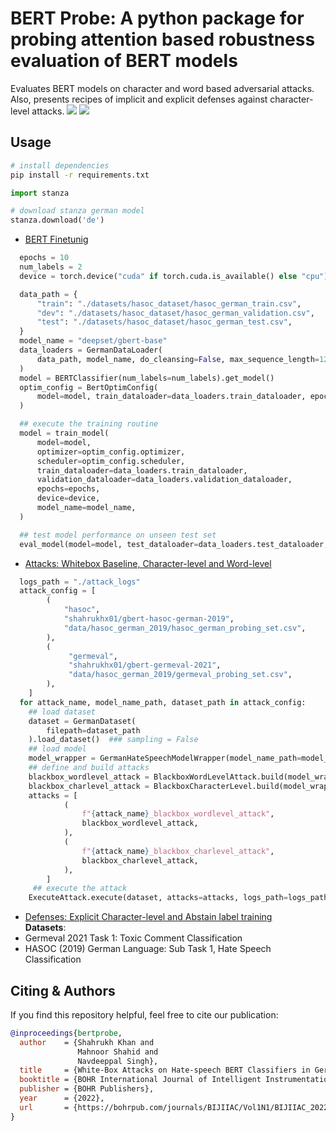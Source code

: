 # BERT Probe: A python package for probing attention based robustness evaluation of BERT models
Evaluates BERT models on character and word based adversarial attacks. Also, presents recipes of implicit and explicit defenses against character-level attacks.
![](https://raw.githubusercontent.com/shahrukhx01/bert-probe/main/imgs/attacks-1.jpg)
![](https://raw.githubusercontent.com/shahrukhx01/bert-probe/main/imgs/defense_explicit_hor-1.jpg)

## Usage
```bash
# install dependencies
pip install -r requirements.txt
```

```python
import stanza

# download stanza german model
stanza.download('de')
```
- [BERT Finetunig](https://github.com/shahrukhx01/bert-probe/tree/main/training_bert)

```python
  epochs = 10
  num_labels = 2
  device = torch.device("cuda" if torch.cuda.is_available() else "cpu")

  data_path = {
      "train": "./datasets/hasoc_dataset/hasoc_german_train.csv",
      "dev": "./datasets/hasoc_dataset/hasoc_german_validation.csv",
      "test": "./datasets/hasoc_dataset/hasoc_german_test.csv",
  }
  model_name = "deepset/gbert-base"
  data_loaders = GermanDataLoader(
      data_path, model_name, do_cleansing=False, max_sequence_length=128, batch_size=8
  )
  model = BERTClassifier(num_labels=num_labels).get_model()
  optim_config = BertOptimConfig(
      model=model, train_dataloader=data_loaders.train_dataloader, epochs=epochs
  )

  ## execute the training routine
  model = train_model(
      model=model,
      optimizer=optim_config.optimizer,
      scheduler=optim_config.scheduler,
      train_dataloader=data_loaders.train_dataloader,
      validation_dataloader=data_loaders.validation_dataloader,
      epochs=epochs,
      device=device,
      model_name=model_name,
  )

  ## test model performance on unseen test set
  eval_model(model=model, test_dataloader=data_loaders.test_dataloader, device=device)
```
- [Attacks: Whitebox Baseline, Character-level and Word-level](https://github.com/shahrukhx01/bert-probe/blob/main/attacks/main.py)
```python
  logs_path = "./attack_logs"
  attack_config = [
        (
            "hasoc",
            "shahrukhx01/gbert-hasoc-german-2019",
            "data/hasoc_german_2019/hasoc_german_probing_set.csv",
        ),
        (
             "germeval",
             "shahrukhx01/gbert-germeval-2021",
             "data/hasoc_german_2019/germeval_probing_set.csv",
        ),
    ]
  for attack_name, model_name_path, dataset_path in attack_config:
    ## load dataset
    dataset = GermanDataset(
        filepath=dataset_path
    ).load_dataset()  ### sampling = False
    ## load model
    model_wrapper = GermanHateSpeechModelWrapper(model_name_path=model_name_path)
    ## define and build attacks
    blackbox_wordlevel_attack = BlackboxWordLevelAttack.build(model_wrapper)
    blackbox_charlevel_attack = BlackboxCharacterLevel.build(model_wrapper)
    attacks = [
            (
                f"{attack_name}_blackbox_wordlevel_attack",
                blackbox_wordlevel_attack,
            ),
            (
                f"{attack_name}_blackbox_charlevel_attack",
                blackbox_charlevel_attack,
            ),
        ]
     ## execute the attack
    ExecuteAttack.execute(dataset, attacks=attacks, logs_path=logs_path)
```
- [Defenses: Explicit Character-level and Abstain label training](https://github.com/shahrukhx01/bert-probe/tree/main/defenses) <br/>
**Datasets**:
- Germeval 2021 Task 1: Toxic Comment Classification
- HASOC (2019) German Language: Sub Task 1, Hate Speech Classification


## Citing & Authors

If you find this repository helpful, feel free to cite our publication:


```bibtex
@inproceedings{bertprobe,
  author    = {Shahrukh Khan and
               Mahnoor Shahid and
               Navdeeppal Singh},
  title     = {White-Box Attacks on Hate-speech BERT Classifiers in German with Explicit and Implicit Character Level Defense},
  booktitle = {BOHR International Journal of Intelligent Instrumentation and Computing, 2022},
  publisher = {BOHR Publishers},
  year      = {2022},
  url       = {https://bohrpub.com/journals/BIJIIAC/Vol1N1/BIJIIAC_20221104.html}
}
```
